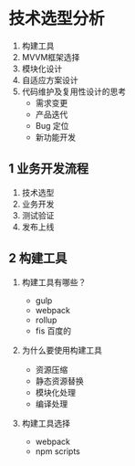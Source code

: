 # 技术选型分析

1. 构建工具
2. MVVM框架选择
3. 模块化设计
4. 自适应方案设计
5. 代码维护及复用性设计的思考
	* 需求变更
	* 产品迭代
	* Bug 定位
	* 新功能开发



## 1 业务开发流程
1. 技术选型
2. 业务开发
3. 测试验证
4. 发布上线



## 2 构建工具
1. 构建工具有哪些？
	* gulp
	* webpack
	* rollup
	* fis 百度的

2. 为什么要使用构建工具
	* 资源压缩
	* 静态资源替换
	* 模块化处理
	* 编译处理

3. 构建工具选择
	* webpack
	* npm scripts
